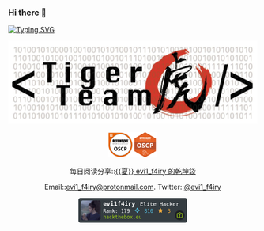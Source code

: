 ### Hi there 👋
<a href="https://git.io/typing-svg"><img src="https://readme-typing-svg.demolab.com?font=Microsoft+YaHei&pause=1000&color=FF00FF&background=FF52BC00&width=610&lines=不+疯+魔+，+不+成+活。" alt="Typing SVG"/></a>
<p align="center">
<img src="1500x500.jpeg">
</p>



<p align="center">
<img src="PWK-OSCP-badge.png" width="10%"><img src="1644595125124808271808325719972.png" width="10%">
</p>

<p align="center">
  每日阅读分享::<a href="https://t.me/evi1_f4iry">{{夏}} evi1_f4iry 的乾坤袋</a>
</p>
<p align="center">
  Email::<a href="mailto:evi1_f4iry@protonmail.com">evi1_f4iry@protonmail.com</a>.   Twitter::<a href="https://twitter.com/evi1_f4iry">@evi1_f4iry</a>
</p>

<p align="center">
<img src="454091.png" alt="Hack The Box">
</p>
